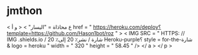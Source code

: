 # jmthon

< ع  محاذاة = "اليسار" > < و  أ href = " https://heroku.com/deploy؟template=https://github.com/Hason1bot/roz " >  < IMG  SRC = " HTTPS: // IMG .shields.io / شارة / نشر٪ 20 إلى٪ 20 Heroku-purple؟ style = for-the-شارة & logo = heroku "  width = " 320 "  height = " 58.45 " /> </ a > </ p >
